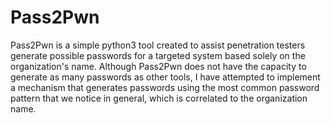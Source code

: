 # Pass2Pwn
Pass2Pwn is a simple python3 tool created to assist penetration testers generate possible passwords for a targeted system based solely on the organization's name. Although Pass2Pwn does not have the capacity to generate as many passwords as other tools, I have attempted to implement a mechanism that generates passwords using the most common password pattern that we notice in general, which is correlated to the organization name.
